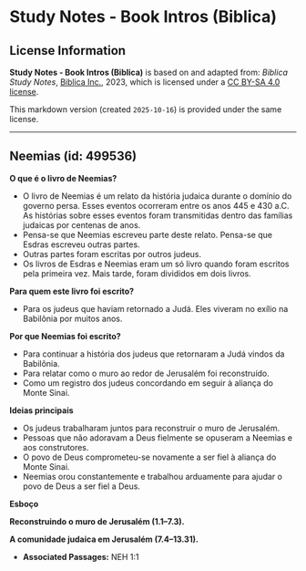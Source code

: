 # Study Notes - Book Intros (Biblica)

## License Information

**Study Notes - Book Intros (Biblica)** is based on and adapted from: _Biblica Study Notes_, [Biblica Inc.](https://www.biblica.com/), 2023, which is licensed under a [CC BY-SA 4.0 license](https://creativecommons.org/licenses/by-sa/4.0/legalcode.en).

This markdown version (created `2025-10-16`) is provided under the same license.



--------------------------------

## Neemias (id: 499536)

**O que é o livro de Neemias?**

* O livro de Neemias é um relato da história judaica durante o domínio do governo persa. Esses eventos ocorreram entre os anos 445 e 430 a.C. As histórias sobre esses eventos foram transmitidas dentro das famílias judaicas por centenas de anos.
* Pensa\-se que Neemias escreveu parte deste relato. Pensa\-se que Esdras escreveu outras partes.
* Outras partes foram escritas por outros judeus.
* Os livros de Esdras e Neemias eram um só livro quando foram escritos pela primeira vez. Mais tarde, foram divididos em dois livros.

**Para quem este livro foi escrito?**

* Para os judeus que haviam retornado a Judá. Eles viveram no exílio na Babilônia por muitos anos.

**Por que Neemias foi escrito?**

* Para continuar a história dos judeus que retornaram a Judá vindos da Babilônia.
* Para relatar como o muro ao redor de Jerusalém foi reconstruído.
* Como um registro dos judeus concordando em seguir à aliança do Monte Sinai.

**Ideias principais**

* Os judeus trabalharam juntos para reconstruir o muro de Jerusalém.
* Pessoas que não adoravam a Deus fielmente se opuseram a Neemias e aos construtores.
* O povo de Deus comprometeu\-se novamente a ser fiel à aliança do Monte Sinai.
* Neemias orou constantemente e trabalhou arduamente para ajudar o povo de Deus a ser fiel a Deus.

**Esboço**

**Reconstruindo o muro de Jerusalém (1\.1–7\.3\).**

**A comunidade judaica em Jerusalém (7\.4–13\.31\).**

* **Associated Passages:** NEH 1:1

